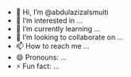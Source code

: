 - 👋 Hi, I’m @abdulazizalsmuiti
- 👀 I’m interested in ...
- 🌱 I’m currently learning ...
- 💞️ I’m looking to collaborate on ...
- 📫 How to reach me ...
- 😄 Pronouns: ...
- ⚡ Fun fact: ...

<!---
abdulazizalsmuiti/abdulazizalsmuiti is a ✨ special ✨ repository because its `README.md` (this file) appears on your GitHub profile.
You can click the Preview link to take a look at your changes.
--->
